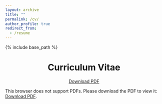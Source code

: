 ```yaml
---
layout: archive
title: ""
permalink: /cv/
author_profile: true
redirect_from:
  - /resume
---
```


{% include base_path %}

<div style="text-align: center;">
    <h1>Curriculum Vitae</h1>
    <p><a href="/files/Robert.C.Hill_CV.pdf">Download PDF</a></p>
</div>


<object data="/files/Robert.C.Hill_CV.pdf" type="application/pdf" width="100%" height="50%">
   This browser does not support PDFs. Please download the PDF to view it: 
   <a href="/files/Robert.C.Hill_CV.pdf">Download PDF</a>.
</object>

